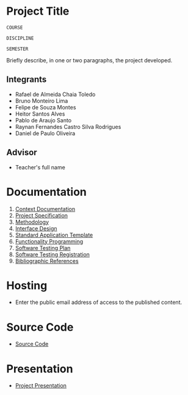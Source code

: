 # Project Title

`COURSE`

`DISCIPLINE`

`SEMESTER`

Briefly describe, in one or two paragraphs, the project developed.

## Integrants

* Rafael de Almeida Chaia Toledo
* Bruno Monteiro Lima
* Felipe de Souza Montes
* Heitor Santos Alves
* Pablo de Araujo Santo
* Raynan Fernandes Castro Silva Rodrigues
* Daniel de Paulo Oliveira

## Advisor

* Teacher's full name

# Documentation

<ol>
<li><a href="documents/01-Context Documentation.md"> Context Documentation</a></li>
<li><a href="documents/02-Project Specification.md"> Project Specification</a></li>
<li><a href="documents/03-Methodology.md"> Methodology</a></li>
<li><a href="documents/04-Interface.md Project"> Interface Design</a></li>
<li><a href="documents/05-Template Application standard.md"> Standard Application Template</a></li>
<li><a href="documents/06-Programming Functionalities.md"> Functionality Programming</a></li>
<li><a href="documents/07-Software Test Plan.md"> Software Testing Plan</a></li>
<li><a href="documents/08-Software Test Record.md"> Software Testing Registration</a></li>
<li><a href="documents/09-References.md"> Bibliographic References</a></li>
</ol>

# Hosting

* Enter the public email address of access to the published content. 

# Source Code

* <a href="source code/README.md">Source Code</a>

# Presentation

* <a href="presentation/README.md">Project Presentation</a>
